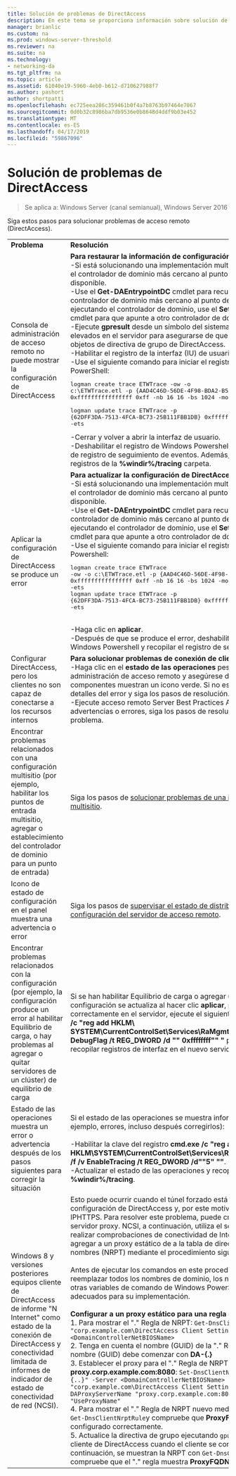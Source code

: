 ```yaml
---
title: Solución de problemas de DirectAccess
description: En este tema se proporciona información sobre solución de problemas de las implementaciones de DirectAccess en Windows Server 2016.
manager: brianlic
ms.custom: na
ms.prod: windows-server-threshold
ms.reviewer: na
ms.suite: na
ms.technology:
- networking-da
ms.tgt_pltfrm: na
ms.topic: article
ms.assetid: 61040e19-5960-4eb0-b612-d710627988f7
ms.author: pashort
author: shortpatti
ms.openlocfilehash: ec725eea286c359461b0f4a7b8763b97464e7067
ms.sourcegitcommit: 0d0b32c8986ba7db9536e0b8648d4ddf9b03e452
ms.translationtype: MT
ms.contentlocale: es-ES
ms.lasthandoff: 04/17/2019
ms.locfileid: "59867096"
---
```

# <a name="troubleshooting-directaccess"></a>Solución de problemas de DirectAccess

>Se aplica a: Windows Server (canal semianual), Windows Server 2016

Siga estos pasos para solucionar problemas de acceso remoto (DirectAccess).  
  
|||  
|-|-|  
|**Problema**|**Resolución**|  
|Consola de administración de acceso remoto no puede mostrar la configuración de DirectAccess|**Para restaurar la información de configuración que falta**<br />-Si está solucionando una implementación multisitio, asegúrese de que el controlador de dominio más cercano al punto de entrada está disponible.<br />-Use el **Get-DAEntrypointDC** cmdlet para recuperar el nombre del controlador de dominio más cercano al punto de entrada. Si no se está ejecutando el controlador de dominio, use el **Set-DAEntryPointDC** cmdlet para que apunte a otro controlador de dominio.<br />-Ejecute **gpresult** desde un símbolo del sistema con privilegios elevados en el servidor para asegurarse de que el servidor recibe los objetos de directiva de grupo de DirectAccess.<br />-Habilitar el registro de la interfaz (IU) de usuario.<br />-Use el siguiente comando para iniciar el registro de Windows PowerShell:<pre>logman create trace ETWTrace -ow -o c:\ETWTrace.etl -p {AAD4C46D-56DE-4F98-BDA2-B5EAEBDD2B04} 0xffffffffffffffff 0xff -nb 16 16 -bs 1024 -mode 0x2 -max 2048 -ets <br />logman update trace ETWTrace -p {62DFF3DA-7513-4FCA-BC73-25B111FBB1DB} 0xffffffffffffffff 0xff -ets</pre><repro>-Cerrar y volver a abrir la interfaz de usuario.<br />-Deshabilitar el registro de Windows Powershell. Recopilar los archivos de registro de seguimiento de eventos. Además, recopilar todos los registros de la **%windir%/tracing** carpeta.|  
|Aplicar la configuración de DirectAccess se produce un error|**Para actualizar la configuración de DirectAccess**<br />-Si está solucionando una implementación multisitio, asegúrese de que el controlador de dominio más cercano al punto de entrada está disponible.<br />-Use el **Get-DAEntrypointDC** cmdlet para recuperar el nombre del controlador de dominio más cercano al punto de entrada. Si no se está ejecutando el controlador de dominio, use el **Set-DAEntryPointDC** cmdlet para que apunte a otro controlador de dominio.<br />-Use el siguiente comando para iniciar el registro de Windows Powershell:<br /><pre>logman create trace ETWTrace -ow -o c:\ETWTrace.etl -p {AAD4C46D-56DE-4F98-BDA2-B5EAEBDD2B04} 0xffffffffffffffff 0xff -nb 16 16 -bs 1024 -mode 0x2 -max 2048 -ets<br />logman update trace ETWTrace -p {62DFF3DA-7513-4FCA-BC73-25B111FBB1DB} 0xffffffffffffffff 0xff -ets</pre>    <repro><br />-Haga clic en **aplicar**.<br />-Después de que se produce el error, deshabilite el registro de Windows Powershell y recopilar el registro de seguimiento de eventos.|  
|Configurar DirectAccess, pero los clientes no son capaz de conectarse a los recursos internos|**Para solucionar problemas de conexión de cliente**<br />-Haga clic en el **estado de las operaciones** pestaña en la consola de administración de acceso remoto y asegúrese de que todos los componentes muestran un icono verde. Si no es así, compruebe los detalles del error y siga los pasos de resolución.<br />-Ejecute acceso remoto Server Best Practices Analyzer (BPA). Si hay advertencias o errores, siga los pasos de resolución para resolver el problema.|  
|Encontrar problemas relacionados con una configuración multisitio (por ejemplo, habilitar los puntos de entrada multisitio, agregar o establecimiento del controlador de dominio para un punto de entrada)|Siga los pasos de [solucionar problemas de una implementación multisitio](https://technet.microsoft.com/library/jj554657(v=ws.11).aspx).|  
|Icono de estado de configuración en el panel muestra una advertencia o error|Siga los pasos de [supervisar el estado de distribución de la configuración del servidor de acceso remoto](https://technet.microsoft.com/library/jj574221(v=ws.11).aspx).|  
|Encontrar problemas relacionados con la configuración (por ejemplo, la configuración produce un error al habilitar Equilibrio de carga, o hay problemas al agregar o quitar servidores de un clúster) de equilibrio de carga|Si se han habilitar Equilibrio de carga o agregar un nodo y la configuración se actualiza al hacer clic **aplicar**, pero el clúster no forma correctamente en el servidor, ejecute el siguiente comando: **cmd.exe /c "reg add HKLM\ SYSTEM\CurrentControlSet\Services\RaMgmtSvc\Parameters /f /v DebugFlag /t REG_DWORD /d "" 0xffffffff"" "** para el usuario de recopilar registros de interfaz en el nuevo servidor.|  
|Estado de las operaciones muestra un error o advertencia después de los pasos siguientes para corregir la situación|Si el estado de las operaciones se muestra información incorrecta (por ejemplo, errores, incluso después corregirlos):<br /><br />-Habilitar la clave del registro **cmd.exe /c "reg add HKLM\SYSTEM\CurrentControlSet\Services\RaMgmtSvc\Parameters /f /v EnableTracing /t REG_DWORD /d""5" ""**.<br />-Actualizar el estado de las operaciones y recopile los registros en **%windir%/tracing**.|  
|Windows 8 y versiones posteriores equipos cliente de DirectAccess de informe "N Internet" como estado de la conexión de DirectAccess y conectividad limitada de informes de indicador de estado de conectividad de red (NCSI).|Esto puede ocurrir cuando el túnel forzado está habilitado en la configuración de DirectAccess y, por este motivo, se usa solo para IPHTTPS. Para resolver este problema, puede crear y configurar un servidor proxy. NCSI, a continuación, utiliza el servidor proxy para realizar comprobaciones de conectividad de Internet. Se recomienda agregar a un proxy estático de a la tabla de directivas de resolución de nombres (NRPT) mediante el procedimiento siguiente.<br /><br />Antes de ejecutar los comandos en este procedimiento, asegúrese de reemplazar todos los nombres de dominio, los nombres de equipo y otras variables de comando de Windows PowerShell con los valores adecuados para su implementación.<br /><br />**Configurar a un proxy estático para una regla de NRPT**<br />1.  Para mostrar el "." Regla de NRPT: `Get-DnsClientNrptRule -GpoName "corp.example.com\DirectAccess Client Settings" -Server <DomainControllerNetBIOSName>`<br />2.  Tenga en cuenta el nombre (GUID) de la "." Regla de NRPT. El nombre (GUID) debe comenzar con **DA-{.}**<br />3.  Establecer el proxy para el "." Regla de NRPT para **proxy.corp.example.com:8080**:  `Set-DnsClientNrptRule -Name "DA-{..}" -Server <DomainControllerNetBIOSName> -GPOName "corp.example.com\DirectAccess Client Settings" -DAProxyServerName "proxy.corp.example.com:8080" -DAProxyType "UseProxyName"`<br />4.  Para mostrar el "." Regla de NRPT nuevo mediante la ejecución de `Get-DnsClientNrptRule`y compruebe que **ProxyFQDN:port** ahora está configurado correctamente.<br />5.  Actualice la directiva de grupo ejecutando `gpupdate /force` en un cliente de DirectAccess cuando el cliente se conecta internamente, a continuación, se muestran la NRPT con `Get-DnsClientNrptPolicy` y compruebe que el "." regla muestra **ProxyFQDN:port**.|  
  


